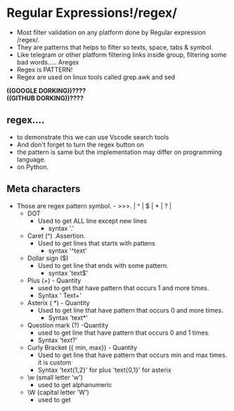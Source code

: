 # Regular Expressions!/regex/

- Most filter validation on any platform done by Regular expression /regex/.
- They are patterns that helps to filter so texts, space, tabs & symbol.
- Like telegram or other platform filtering links inside group, filtering some bad words..... Aregex
- Regex is PATTERN!
- Regex are used on linux tools called grep.awk and sed

**((GOOGLE DORKING))????  
((GITHUB DORKING))????**

## regex....

- to demonstrate this we can use Vscode search tools
- And don't forget to turn the regex button on
- the pattern is same but the implementation may differ on programming language.
- on Python.

## Meta characters

- Those are regex pattern symbol. - >>>. | ^ | $ | * | ? |
    - DOT
        - Used to get ALL line except new lines
            - syntax '.'
    - Caret (^) .Assertion.
        - Used to get lines that starts with pattens
            - syntax '^text'
    - Dollar sign ($)
        - Used to get line that ends with some pattern.
            - syntax 'text$'
    - Plus (+) - Quantity
        - used to get that have pattern that occurs 1 and more times.
        - Syntax ' Text+'
    - Asterix ( *) - Quantity
        - Used to get line that have pattern that occurs 0 and more times.
            - Syntax 'text*'
    - Question mark (?) -Quantity
        - used to get line that have pattern that occurs 0 and 1 times.
        - Syntax 'text?'
    - Curly Bracket ({ min, max}) - Quantity
        - Used to get line that have pattern that occurs min and max times. it is custom
        - Syntax 'text{1,2}' for plus 'text{0,1}' for asterix
    - \w (small letter 'w')
        - used to get alphanumeric
    - \W (capital letter 'W')
        - used to get